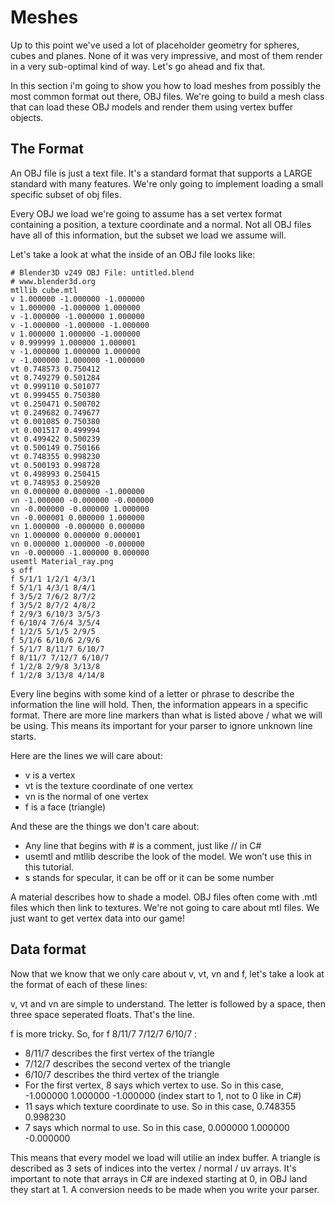 # Meshes

Up to this point we've used a lot of placeholder geometry for spheres, cubes and planes. None of it was very impressive, and most of them render in a very sub-optimal kind of way. Let's go ahead and fix that.

In this section i'm going to show you how to load meshes from possibly the most common format out there, OBJ files. We're going to build a mesh class that can load these OBJ models and render them using vertex buffer objects.

## The Format

An OBJ file is just a text file. It's a standard format that supports a LARGE standard with many features. We're only going to implement loading a small specific subset of obj files.

Every OBJ we load we're going to assume has a set vertex format containing a position, a texture coordinate and a normal. Not all OBJ files have all of this information, but the subset we load we assume will.

Let's take a look at what the inside of an OBJ file looks like:

```
# Blender3D v249 OBJ File: untitled.blend
# www.blender3d.org
mtllib cube.mtl
v 1.000000 -1.000000 -1.000000
v 1.000000 -1.000000 1.000000
v -1.000000 -1.000000 1.000000
v -1.000000 -1.000000 -1.000000
v 1.000000 1.000000 -1.000000
v 0.999999 1.000000 1.000001
v -1.000000 1.000000 1.000000
v -1.000000 1.000000 -1.000000
vt 0.748573 0.750412
vt 0.749279 0.501284
vt 0.999110 0.501077
vt 0.999455 0.750380
vt 0.250471 0.500702
vt 0.249682 0.749677
vt 0.001085 0.750380
vt 0.001517 0.499994
vt 0.499422 0.500239
vt 0.500149 0.750166
vt 0.748355 0.998230
vt 0.500193 0.998728
vt 0.498993 0.250415
vt 0.748953 0.250920
vn 0.000000 0.000000 -1.000000
vn -1.000000 -0.000000 -0.000000
vn -0.000000 -0.000000 1.000000
vn -0.000001 0.000000 1.000000
vn 1.000000 -0.000000 0.000000
vn 1.000000 0.000000 0.000001
vn 0.000000 1.000000 -0.000000
vn -0.000000 -1.000000 0.000000
usemtl Material_ray.png
s off
f 5/1/1 1/2/1 4/3/1
f 5/1/1 4/3/1 8/4/1
f 3/5/2 7/6/2 8/7/2
f 3/5/2 8/7/2 4/8/2
f 2/9/3 6/10/3 3/5/3
f 6/10/4 7/6/4 3/5/4
f 1/2/5 5/1/5 2/9/5
f 5/1/6 6/10/6 2/9/6
f 5/1/7 8/11/7 6/10/7
f 8/11/7 7/12/7 6/10/7
f 1/2/8 2/9/8 3/13/8
f 1/2/8 3/13/8 4/14/8
```

Every line begins with some kind of a letter or phrase to describe the information the line will hold. Then, the information appears in a specific format. There are more line markers than what is listed above / what we will be using. This means its important for your parser to ignore unknown line starts.

Here are the lines we will care about:

* v is a vertex
* vt is the texture coordinate of one vertex
* vn is the normal of one vertex
* f is a face (triangle)

And these are the things we don't care about:

* Any line that begins with # is a comment, just like // in C#
* usemtl and mtllib describe the look of the model. We won’t use this in this tutorial.
* s stands for specular, it can be off or it can be some number

A material describes how to shade a model. OBJ files often come with .mtl files which then link to textures. We're not going to care about mtl files. We just want to get vertex data into our game!

## Data format

Now that we know that we only care about v, vt, vn and f, let's take a look at the format of each of these lines:

v, vt and vn are simple to understand. The letter is followed by a space, then three space seperated floats. That's the line.

f is more tricky. So, for f 8/11/7 7/12/7 6/10/7 :

* 8/11/7 describes the first vertex of the triangle
* 7/12/7 describes the second vertex of the triangle
* 6/10/7 describes the third vertex of the triangle 
* For the first vertex, 8 says which vertex to use. So in this case, -1.000000 1.000000 -1.000000 (index start to 1, not to 0 like in C#)
* 11 says which texture coordinate to use. So in this case, 0.748355 0.998230
* 7 says which normal to use. So in this case, 0.000000 1.000000 -0.000000

This means that every model we load will utilie an index buffer. A triangle is described as 3 sets of indices into the vertex / normal / uv arrays. It's important to note that arrays in C# are indexed starting at 0, in OBJ land they start at 1. A conversion needs to be made when you write your parser.